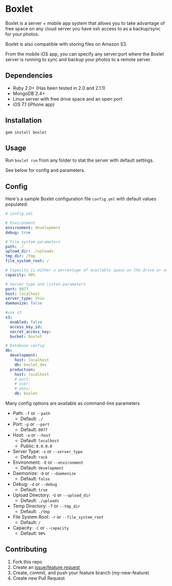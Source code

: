 # Boxlet

Boxlet is a server + mobile app system that allows you to take advantage of free space on any cloud server you have ssh access to as a backup/sync for your photos.

Boxlet is also compatible with storing files on Amazon S3.

From the mobile iOS app, you can specify any server:port where the Boxlet server is running to sync and backup your photos to a remote server.


## Dependencies

- Ruby 2.0+ (Has been tested in 2.0 and 2.1.1)
- MongoDB 2.4+
- Linux server with free drive space and an open port
- iOS 7.1 (iPhone app)


## Installation

`gem install boxlet`


## Usage

Run `boxlet run` from any folder to stat the server with default settings.

See below for config and parameters.


## Config

Here's a sample Boxlet configuration file `config.yml` with default values populated:

```yml
# config.yml

# Environment
environment: development
debug: true

# File system parameters
path: ./
upload_dir: ./uploads
tmp_dir: /tmp
file_system_root: /

# Capacity is either a percentage of available space on the drive or number in MB
capacity: 90%

# Server type and listen parameters
port: 8077
host: localhost
server_type: thin
daemonize: false

#use s3
s3:
  enabled: false
  access_key_id:
  secret_access_key:
  bucket: boxlet

# Database config
db:
  development:
    host: localhost
    db: boxlet_dev
  production:
    host: localhost
    # port:
    # user:
    # pass:
    db: boxlet

```

Many config options are available as command-line parameters

- Path: `-f` or `--path`
  - Default: `./`
- Port: `-p` or `--port`
  - Default: `8077`
- Host: `-o` or `--host`
  - Default: `localhost`
  - Public: `0.0.0.0`
- Server Type: `-s` or `--server_type`
  - Default: `rack`
- Environment: `-E` or `--environment`
  - Default: `development`
- Daemonize: `-D` or `--daemonize`
  - Default: `false`
- Debug: `-d` or `--debug`
  - Default: `true`
- Upload Directory: `-U` or `--upload_dir`
  - Default: `./uploads`
- Temp Directory: `-T` or `--tmp_dir`
  - Default: `./tmp`
- File System Root: `-r` or `--file_system_root`
  - Default: `/`
- Capacity: `-C` or `--capacity`
  - Default: `90%`



## Contributing

1. Fork this repo
2. Create an [issue/feature request](https://github.com/arktisklada/boxlet/issues)
3. Create, commit, and push your feature branch (my-new-feature)
4. Create new Pull Request
